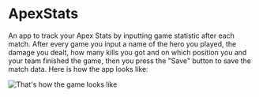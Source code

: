 ﻿
# ApexStats
An app to track your Apex Stats by inputting game statistic after each match. After every game you input a name of the hero you played, the damage you dealt, how many kills you got and on which position you and your team finished the game, then you press the "Save" button to  save the match data. 
Here is how the app looks like:


![That's how the game looks like](https://lh3.googleusercontent.com/PcliWXEvt9Uw7l39oScvsGe8HnLkfLyddtqD1PVeWs8cUsMX47God25dolbvAfVaOnJbwR_qIIEYKoXrtrCcpT3dMTx3t2-JqabZ6VQJP9-bc8Nfwe_0DXLYUB3WB7oZAJ1gLSOqFyILW4o3_zaokeszIrLTFo9dcZzOMi3SbqiD3yRvw0sgTlQ-W5k9ZD4T8YwvJDDrZQ2mm6gKKtwBXnuW62SszzukGoYebu6IC9L5aNBuRjNdWNHZxlJHtZeAzgZkMNs6Za50pUloR54uGDSJw_QLeGIi3J17tjotG4hN0QkwAlcV7inyZdKLosurM81CidqGw1mGbktvmVtYRhRGh1JytP9YMsDdQm9c7RUH_8ic92HgHtzUHwpEZLlV4orDTJBwQwSf8P4cIrHPRtiMPKHFDM9OGU3UeItIsu1tB9zGnNe9mFrTgbSaPA26iG7ITvYaFHn7fLN_PgQatRskYkRoU-NzNkCPliusnM6iSMCy59MmaJjq4t01jp-a9jJUHcNqTfzeIutrRfK9rI3JmFFUIXRM6kSz88EJrPE5bDEJqAh2CKgFGu7AB9Wsl2hdxvPp8KqrxHiTGP4wjFVNnKkCRGqh5ooni64H-_McQ4D7ia4MKziER-AYObnLfCdjaHh9UQK6D2Pbz8RLvJySPJYpTKZnKdPSAC3ZbJOrTrQBlZebMhoqZccw=w450-h87-no?authuser=0)

